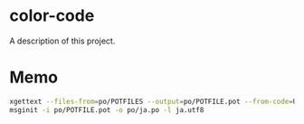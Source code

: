# color-code

A description of this project.

# Memo
```bash
xgettext --files-from=po/POTFILES --output=po/POTFILE.pot --from-code=UTF-8 --add-comments --keyword=_ --keyword=C_:1c,2
msginit -i po/POTFILE.pot -o po/ja.po -l ja.utf8
```
